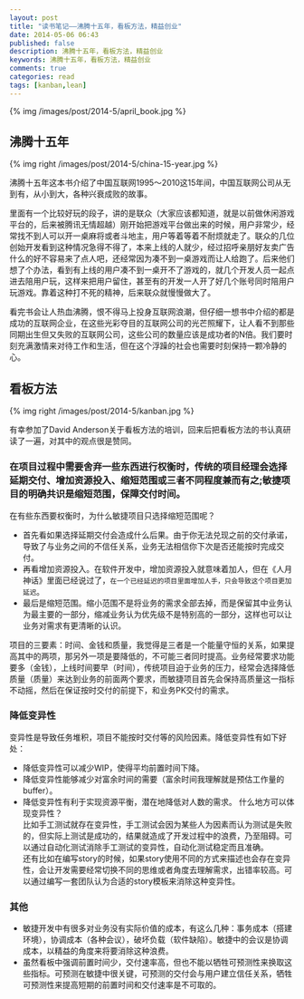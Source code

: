 ```yaml
---
layout: post
title: "读书笔记——沸腾十五年，看板方法，精益创业"
date: 2014-05-06 06:43
published: false
description: 沸腾十五年，看板方法，精益创业
keywords: 沸腾十五年，看板方法，精益创业
comments: true
categories: read
tags: [kanban,lean]
---
```


{% img /images/post/2014-5/april_book.jpg %}  
  
<!--more-->  
## 沸腾十五年
{% img right /images/post/2014-5/china-15-year.jpg %}  
  
沸腾十五年这本书介绍了中国互联网1995～2010这15年间，中国互联网公司从无到有，从小到大，各种兴衰成败的故事。  
  
里面有一个比较好玩的段子，讲的是联众（大家应该都知道，就是以前做休闲游戏平台的，后来被腾讯无情超越）刚开始把游戏平台做出来的时候，用户非常少，经常找不到人可以开一桌麻将或者斗地主，用户等着等着不耐烦就走了。联众的几位创始开发看到这种情况急得不得了，本来上线的人就少，经过招呼亲朋好友卖广告什么的好不容易来了点人吧，还经常因为凑不到一桌游戏而让人给跑了。后来他们想了个办法，看到有上线的用户凑不到一桌开不了游戏的，就几个开发人员一起点进去陪用户玩，这样来把用户留住，甚至有的开发一人开了好几个账号同时陪用户玩游戏。靠着这种打不死的精神，后来联众就慢慢做大了。  
  
看完书会让人热血沸腾，恨不得马上投身互联网浪潮，但仔细一想书中介绍的都是成功的互联网企业，在这些光彩夺目的互联网公司的光芒照耀下，让人看不到那些同期出生但又失败的互联网公司，这些公司的数量应该是成功者的N倍。我们要时刻充满激情来对待工作和生活，但在这个浮躁的社会也需要时刻保持一颗冷静的心。  
  
## 看板方法
{% img right /images/post/2014-5/kanban.jpg %}  
  
有幸参加了David Anderson关于看板方法的培训，回来后把看板方法的书认真研读了一遍，对其中的观点很是赞同。  
  
### 在项目过程中需要舍弃一些东西进行权衡时，传统的项目经理会选择延期交付、增加资源投入、缩短范围或三者不同程度兼而有之;敏捷项目的明确共识是缩短范围，保障交付时间。
在有些东西要权衡时，为什么敏捷项目只选择缩短范围呢？  
* 首先看如果选择延期交付会造成什么后果。由于你无法兑现之前的交付承诺，导致了与业务之间的不信任关系，业务无法相信你下次是否还能按时完成交付。  
* 再看增加资源投入。在软件开发中，增加资源投入就意味着加人，但在《人月神话》里面已经说过了，`在一个已经延迟的项目里面增加人手，只会导致这个项目更加延迟`。  
* 最后是缩短范围。缩小范围不是将业务的需求全部去掉，而是保留其中业务认为最主要的一部分，缩减业务认为优先级不是特别高的一部分，这样也可以让业务对需求有更清晰的认识。  

项目的三要素：时间、金钱和质量，我觉得是三者是一个能量守恒的关系，如果提高其中的两项，那另外一项是要降低的，不可能三者同时提高。业务经常要求功能要多（金钱），上线时间要早（时间），传统项目迫于业务的压力，经常会选择降低质量（质量）来达到业务的前面两个要求，而敏捷项目首先会保持高质量这一指标不动摇，然后在保证按时交付的前提下，和业务PK交付的需求。

### 降低变异性
变异性是导致任务堆积，项目不能按时交付等的风险因素。降低变异性有如下好处：
* 降低变异性可以减少WIP，使得平均前置时间下降。
* 降低变异性能够减少对富余时间的需要（富余时间我理解就是预估工作量的buffer）。
* 降低变异性有利于实现资源平衡，潜在地降低对人数的需求。
什么地方可以体现变异性？  
比如手工测试就存在变异性，手工测试会因为某些人为因素而认为测试是失败的，但实际上测试是成功的，结果就造成了开发过程中的浪费，乃至阻碍。可以通过自动化测试消除手工测试的变异性，自动化测试稳定而且准确。  
还有比如在编写story的时候，如果story使用不同的方式来描述也会存在变异性，会让开发需要经常切换不同的思维或者角度去理解需求，出错率较高。可以通过编写一套团队认为合适的story模板来消除这种变异性。
  
### 其他
* 敏捷开发中有很多对业务没有实际价值的成本，有这么几种：事务成本（搭建环境），协调成本（各种会议），破坏负载（软件缺陷）。敏捷中的会议是协调成本，以精益的角度来将要消除这种浪费。
* 虽然看板中强调前置时间少，交付速率高，但也不能以牺牲可预测性来换取这些指标。可预测在敏捷中很关键，可预测的交付会与用户建立信任关系，牺牲可预测性来提高短期的前置时间和交付速率是不可取的。



